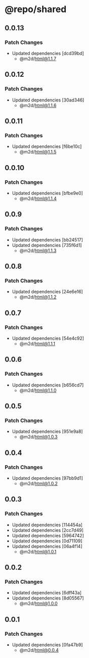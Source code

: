 # @repo/shared

## 0.0.13

### Patch Changes

- Updated dependencies [dcd39bd]
  - @m2d/html@1.1.7

## 0.0.12

### Patch Changes

- Updated dependencies [30ad346]
  - @m2d/html@1.1.6

## 0.0.11

### Patch Changes

- Updated dependencies [f6be10c]
  - @m2d/html@1.1.5

## 0.0.10

### Patch Changes

- Updated dependencies [bfbe9e0]
  - @m2d/html@1.1.4

## 0.0.9

### Patch Changes

- Updated dependencies [bb24517]
- Updated dependencies [735f6d1]
  - @m2d/html@1.1.3

## 0.0.8

### Patch Changes

- Updated dependencies [24e6e16]
  - @m2d/html@1.1.2

## 0.0.7

### Patch Changes

- Updated dependencies [54e4c92]
  - @m2d/html@1.1.1

## 0.0.6

### Patch Changes

- Updated dependencies [b656cd7]
  - @m2d/html@1.1.0

## 0.0.5

### Patch Changes

- Updated dependencies [951e9a8]
  - @m2d/html@1.0.3

## 0.0.4

### Patch Changes

- Updated dependencies [97bb9d1]
  - @m2d/html@1.0.2

## 0.0.3

### Patch Changes

- Updated dependencies [114454a]
- Updated dependencies [2cc7d49]
- Updated dependencies [5964742]
- Updated dependencies [0d71109]
- Updated dependencies [06a4f14]
  - @m2d/html@1.0.1

## 0.0.2

### Patch Changes

- Updated dependencies [6dff43a]
- Updated dependencies [8d05567]
  - @m2d/html@1.0.0

## 0.0.1

### Patch Changes

- Updated dependencies [0fa47b9]
  - @m2d/html@0.0.4
